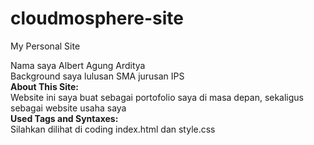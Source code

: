 # cloudmosphere-site
My Personal Site

Nama saya Albert Agung Arditya
<br>
Background saya lulusan SMA jurusan IPS
<br>
<b>About This Site:</b>
<br>
Website ini saya buat sebagai portofolio saya di masa depan, sekaligus sebagai website usaha saya
<br>
<b>Used Tags and Syntaxes:</b>
<br>
Silahkan dilihat di coding index.html dan style.css